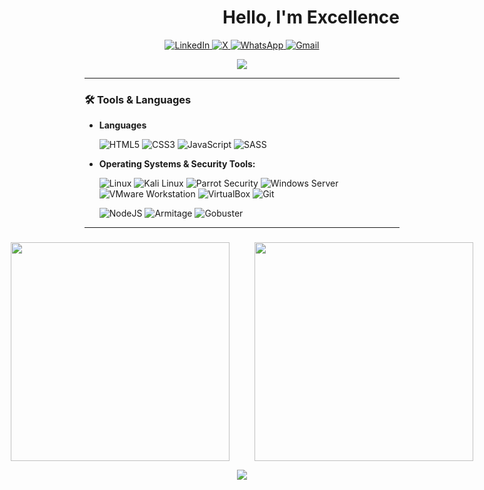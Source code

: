<h1 align="end">Hello, I'm Excellence</h1>



<p align="center">
  <a href="https://www.linkedin.com/in/oseagwina-excellence-oseobulu-046204306/" target="_blank" rel="noopener noreferrer">
    <img src="https://img.shields.io/badge/LinkedIn-%230077B5.svg?logo=linkedin&logoColor=white" alt="LinkedIn"/>
  </a>
  <a href="https://x.com/Encrypt_Defi" target="_blank" rel="noopener noreferrer">
    <img src="https://img.shields.io/badge/X-black.svg?logo=X&logoColor=white" alt="X"/>
  </a>
  <a href="https://wa.me/2349161713971" target="_blank" rel="noopener noreferrer">
    <img src="https://img.shields.io/badge/WhatsApp-green.svg?logo=WhatsApp&logoColor=white" alt="WhatsApp"/>
  </a>
  <a href="mailto:oseagwinaexcellence@gmail.com" target="_blank" rel="noopener noreferrer">
    <img src="https://img.shields.io/badge/-Gmail-c14438?style=flat&logo=Gmail&logoColor=white" alt="Gmail"/>
  </a>
</p>

<p align="center">
    <img src="https://github-profile-summary-cards.vercel.app/api/cards/profile-details?username=excellenceoseagwina&theme=github" />
</p>

---

### 🛠️ Tools & Languages

- **Languages**
 
  ![HTML5](https://img.shields.io/badge/html5-%23E34F26.svg?style=for-the-badge&logo=html5&logoColor=white)
 ![CSS3](https://img.shields.io/badge/css3-%231572B6.svg?style=for-the-badge&logo=css3&logoColor=white)
  ![JavaScript](https://img.shields.io/badge/javascript-%23323330.svg?style=for-the-badge&logo=javascript&logoColor=%23F7DF1E)
  ![SASS](https://img.shields.io/badge/SASS-hotpink.svg?style=for-the-badge&logo=SASS&logoColor=white)

- **Operating Systems & Security Tools:**
  
  ![Linux](https://img.shields.io/badge/Linux-FCC624?style=for-the-badge&logo=linux&logoColor=black)
  ![Kali Linux](https://img.shields.io/badge/Kali_Linux-557C94?style=for-the-badge&logo=kali-linux&logoColor=white)
  ![Parrot Security](https://img.shields.io/badge/Parrot%20Security-1abc9c?style=for-the-badge&logo=parrotsecurity&logoColor=white)
  ![Windows Server](https://img.shields.io/badge/Windows_Server-0078D6?style=for-the-badge&logo=windows&logoColor=white)
  ![VMware Workstation](https://img.shields.io/badge/VMware-607078?style=for-the-badge&logo=vmware&logoColor=white)
  ![VirtualBox](https://img.shields.io/badge/VirtualBox-183A61?style=for-the-badge&logo=virtualbox&logoColor=white)
  ![Git](https://img.shields.io/badge/git-%23F05032.svg?style=for-the-badge&logo=git&logoColor=white)
 
  ![NodeJS](https://img.shields.io/badge/node.js-6DA55F?style=for-the-badge&logo=node.js&logoColor=white)
  ![Armitage](https://img.shields.io/badge/armitage-grey?style=for-the-badge)
  ![Gobuster](https://img.shields.io/badge/gobuster-yellow?style=for-the-badge)

---

### 

<!-- Stats and Streak side by side and centered -->
<p align="center" style="display: flex; justify-content: center; gap: 40px;">
  <img src="https://github-readme-stats.vercel.app/api?username=excellenceoseagwina&theme=dark&hide_border=false&include_all_commits=true&count_private=true&bg_color=00000000" height="350px" width="350px"/>
  <img src="https://github-readme-streak-stats.herokuapp.com/?user=excellenceoseagwina&theme=dark&hide_border=false&background=00000000" height="350px" width="350px"/>
</p>

<!-- Most Used Languages centered below -->
<p align="center">
  <img src="https://github-readme-stats.vercel.app/api/top-langs/?username=excellenceoseagwina&theme=dark&hide_border=false&include_all_commits=true&count_private=true&layout=compact&bg_color=00000000" />
</p>
